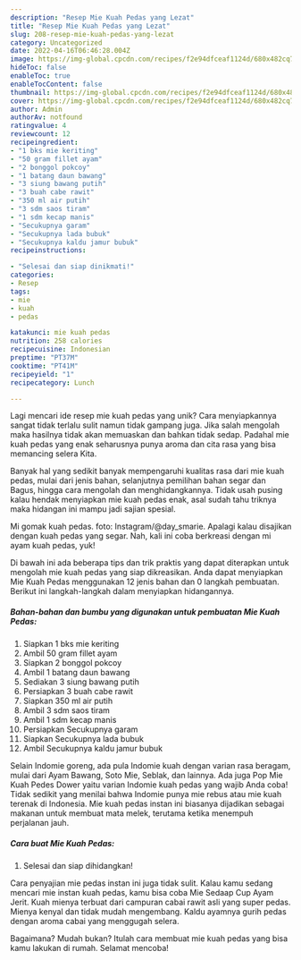 ```yaml
---
description: "Resep Mie Kuah Pedas yang Lezat"
title: "Resep Mie Kuah Pedas yang Lezat"
slug: 208-resep-mie-kuah-pedas-yang-lezat
category: Uncategorized
date: 2022-04-16T06:46:28.004Z
image: https://img-global.cpcdn.com/recipes/f2e94dfceaf1124d/680x482cq70/mie-kuah-pedas-foto-resep-utama.jpg
hideToc: false
enableToc: true
enableTocContent: false
thumbnail: https://img-global.cpcdn.com/recipes/f2e94dfceaf1124d/680x482cq70/mie-kuah-pedas-foto-resep-utama.jpg
cover: https://img-global.cpcdn.com/recipes/f2e94dfceaf1124d/680x482cq70/mie-kuah-pedas-foto-resep-utama.jpg
author: Admin
authorAv: notfound
ratingvalue: 4
reviewcount: 12
recipeingredient:
- "1 bks mie keriting"
- "50 gram fillet ayam"
- "2 bonggol pokcoy"
- "1 batang daun bawang"
- "3 siung bawang putih"
- "3 buah cabe rawit"
- "350 ml air putih"
- "3 sdm saos tiram"
- "1 sdm kecap manis"
- "Secukupnya garam"
- "Secukupnya lada bubuk"
- "Secukupnya kaldu jamur bubuk"
recipeinstructions:

- "Selesai dan siap dinikmati!"
categories:
- Resep
tags:
- mie
- kuah
- pedas

katakunci: mie kuah pedas 
nutrition: 258 calories
recipecuisine: Indonesian
preptime: "PT37M"
cooktime: "PT41M"
recipeyield: "1"
recipecategory: Lunch

---
```





Lagi mencari ide resep mie kuah pedas yang unik? Cara menyiapkannya sangat tidak terlalu sulit namun tidak gampang juga. Jika salah mengolah maka hasilnya tidak akan memuaskan dan bahkan tidak sedap. Padahal mie kuah pedas yang enak seharusnya punya aroma dan cita rasa yang bisa memancing selera Kita.





Banyak hal yang sedikit banyak mempengaruhi kualitas rasa dari mie kuah pedas, mulai dari jenis bahan, selanjutnya pemilihan bahan segar dan Bagus, hingga cara mengolah dan menghidangkannya. Tidak usah pusing kalau hendak menyiapkan mie kuah pedas enak,      asal sudah tahu triknya maka hidangan ini mampu jadi sajian spesial.














Mi gomak kuah pedas. foto: Instagram/@day_smarie. Apalagi kalau disajikan dengan kuah pedas yang segar. Nah, kali ini coba berkreasi dengan mi ayam kuah pedas, yuk!






Di bawah ini ada beberapa tips dan trik praktis yang dapat diterapkan untuk mengolah mie kuah pedas yang siap dikreasikan. Anda dapat menyiapkan Mie Kuah Pedas menggunakan 12 jenis bahan dan 0 langkah pembuatan. Berikut ini langkah-langkah dalam menyiapkan hidangannya.

<!--inarticleads1-->

##### Bahan-bahan dan bumbu yang digunakan untuk pembuatan Mie Kuah Pedas:

1. Siapkan 1 bks mie keriting
1. Ambil 50 gram fillet ayam
1. Siapkan 2 bonggol pokcoy
1. Ambil 1 batang daun bawang
1. Sediakan 3 siung bawang putih
1. Persiapkan 3 buah cabe rawit
1. Siapkan 350 ml air putih
1. Ambil 3 sdm saos tiram
1. Ambil 1 sdm kecap manis
1. Persiapkan Secukupnya garam
1. Siapkan Secukupnya lada bubuk
1. Ambil Secukupnya kaldu jamur bubuk


Selain Indomie goreng, ada pula Indomie kuah dengan varian rasa beragam, mulai dari Ayam Bawang, Soto Mie, Seblak, dan lainnya. Ada juga Pop Mie Kuah Pedes Dower yaitu varian Indomie kuah pedas yang wajib Anda coba! Tidak sedikit yang menilai bahwa Indomie punya mie rebus atau mie kuah terenak di Indonesia. Mie kuah pedas instan ini biasanya dijadikan sebagai makanan untuk membuat mata melek, terutama ketika menempuh perjalanan jauh. 

<!--inarticleads2-->

##### Cara buat Mie Kuah Pedas:


1. Selesai dan siap dihidangkan!

Cara penyajian mie pedas instan ini juga tidak sulit. Kalau kamu sedang mencari mie instan kuah pedas, kamu bisa coba Mie Sedaap Cup Ayam Jerit. Kuah mienya terbuat dari campuran cabai rawit asli yang super pedas. Mienya kenyal dan tidak mudah mengembang. Kaldu ayamnya gurih pedas dengan aroma cabai yang menggugah selera. 

Bagaimana? Mudah bukan? Itulah cara membuat mie kuah pedas yang bisa kamu lakukan di rumah. Selamat mencoba!
